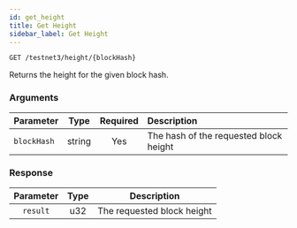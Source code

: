```yaml
---
id: get_height
title: Get Height
sidebar_label: Get Height
---
```


```bash title=ENDPOINT
GET /testnet3/height/{blockHash}
```

Returns the height for the given block hash.

### Arguments

| Parameter   |     Type      | Required | Description                            |
|:------------|:-------------:|:--------:|:---------------------------------------|
| `blockHash` | string |   Yes    | The hash of the requested block height |


### Response

| Parameter | Type |        Description         |
|:---------:|:----:|:--------------------------:|
| `result`  | u32  | The requested block height |

